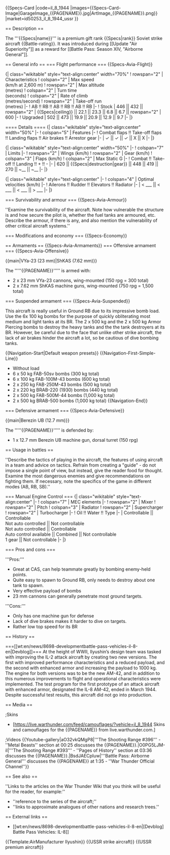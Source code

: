 {{Specs-Card
|code=il_8_1944
|images={{Specs-Card-Image|GarageImage_{{PAGENAME}}.jpg|ArtImage_{{PAGENAME}}.png}}
|market=id50253_il_8_1944_ussr
}}

== Description ==
<!-- ''In the description, the first part should be about the history of and the creation and combat usage of the aircraft, as well as its key features. In the second part, tell the reader about the aircraft in the game. Insert a screenshot of the vehicle, so that if the novice player does not remember the vehicle by name, he will immediately understand what kind of vehicle the article is talking about.'' -->
The '''{{Specs|name}}''' is a premium gift rank {{Specs|rank}} Soviet strike aircraft {{Battle-rating}}. It was introduced during [[Update "Air Superiority"]] as a reward for [[Battle Pass: Season XIV, "Airborne General"]].

== General info ==
=== Flight performance ===
{{Specs-Avia-Flight}}
<!-- ''Describe how the aircraft behaves in the air. Speed, manoeuvrability, acceleration and allowable loads - these are the most important characteristics of the vehicle.'' -->

{| class="wikitable" style="text-align:center" width="70%"
! rowspan="2" | Characteristics
! colspan="2" | Max speed<br>(km/h at 2,600 m)
! rowspan="2" | Max altitude<br>(metres)
! colspan="2" | Turn time<br>(seconds)
! colspan="2" | Rate of climb<br>(metres/second)
! rowspan="2" | Take-off run<br>(metres)
|-
! AB !! RB !! AB !! RB !! AB !! RB
|-
! Stock
| 446 || 432 || rowspan="2" | {{Specs|ceiling}} || 22.1 || 23.3 || 6.8 || 6.7 || rowspan="2" | 600
|-
! Upgraded
| 502 || 473 || 19.9 || 20.9 || 12.9 || 9.7
|-
|}

==== Details ====
{| class="wikitable" style="text-align:center" width="50%"
|-
! colspan="5" | Features
|-
! Combat flaps !! Take-off flaps !! Landing flaps !! Air brakes !! Arrestor gear
|-
| ✓ || ✓ || ✓ || X || X     <!-- ✓ -->
|-
|}

{| class="wikitable" style="text-align:center" width="50%"
|-
! colspan="7" | Limits
|-
! rowspan="2" | Wings (km/h)
! rowspan="2" | Gear (km/h)
! colspan="3" | Flaps (km/h)
! colspan="2" | Max Static G
|-
! Combat !! Take-off !! Landing !! + !! -
|-
| 620 <!-- {{Specs|destruction|body}} --> || {{Specs|destruction|gear}} || 448 || 419 || 270 || ~__ || ~__
|-
|}

{| class="wikitable" style="text-align:center"
|-
! colspan="4" | Optimal velocities (km/h)
|-
! Ailerons !! Rudder !! Elevators !! Radiator
|-
| < ___ || < ___ || < ___ || > ___
|-
|}

=== Survivability and armour ===
{{Specs-Avia-Armour}}
<!-- ''Examine the survivability of the aircraft. Note how vulnerable the structure is and how secure the pilot is, whether the fuel tanks are armoured, etc. Describe the armour, if there is any, and also mention the vulnerability of other critical aircraft systems.'' -->
''Examine the survivability of the aircraft. Note how vulnerable the structure is and how secure the pilot is, whether the fuel tanks are armoured, etc. Describe the armour, if there is any, and also mention the vulnerability of other critical aircraft systems.''

=== Modifications and economy ===
{{Specs-Economy}}

== Armaments ==
{{Specs-Avia-Armaments}}
=== Offensive armament ===
{{Specs-Avia-Offensive}}
<!-- ''Describe the offensive armament of the aircraft, if any. Describe how effective the cannons and machine guns are in a battle, and also what belts or drums are better to use. If there is no offensive weaponry, delete this subsection.'' -->
{{main|VYa-23 (23 mm)|ShKAS (7.62 mm)}}

The '''''{{PAGENAME}}''''' is armed with:

* 2 x 23 mm VYa-23 cannons, wing-mounted (150 rpg = 300 total)
* 2 x 7.62 mm ShKAS machine guns, wing-mounted (750 rpg = 1,500 total)

=== Suspended armament ===
{{Specs-Avia-Suspended}}
<!-- ''Describe the aircraft's suspended armament: additional cannons under the wings, bombs, rockets and torpedoes. This section is especially important for bombers and attackers. If there is no suspended weaponry remove this subsection.'' -->

This aircraft is really useful in Ground RB due to its impressive bomb load. Use the 6x 100 kg bombs for the purpose of quickly obliterating most medium and light tanks at its BR. The 2 x 500 kg and the 2 x 500 kg Armor Piercing bombs to destroy the heavy tanks and the the tank destroyers at its BR. However, be careful due to the face that unlike other strike aircraft, the lack of air brakes hinder the aircraft a lot, so be cautious of dive bombing tanks.

{{Navigation-Start|Default weapon presets}}
{{Navigation-First-Simple-Line}}

* Without load
* 6 x 50 kg FAB-50sv bombs (300 kg total)
* 6 x 100 kg FAB-100M-43 bombs (600 kg total)
* 2 x 250 kg FAB-250M-43 bombs (500 kg total)
* 2 x 220 kg BRAB-220 (1930) bombs (440 kg total)
* 2 x 500 kg FAB-500M-44 bombs (1,000 kg total)
* 2 x 500 kg BRAB-500 bombs (1,000 kg total)
{{Navigation-End}}

=== Defensive armament ===
{{Specs-Avia-Defensive}}
<!-- ''Defensive armament with turret machine guns or cannons, crewed by gunners. Examine the number of gunners and what belts or drums are better to use. If defensive weaponry is not available, remove this subsection.'' -->
{{main|Berezin UB (12.7 mm)}}

The '''''{{PAGENAME}}''''' is defended by:

* 1 x 12.7 mm Berezin UB machine gun, dorsal turret (150 rpg)

== Usage in battles ==
<!-- ''Describe the tactics of playing in the aircraft, the features of using aircraft in a team and advice on tactics. Refrain from creating a "guide" - do not impose a single point of view, but instead, give the reader food for thought. Examine the most dangerous enemies and give recommendations on fighting them. If necessary, note the specifics of the game in different modes (AB, RB, SB).'' -->
''Describe the tactics of playing in the aircraft, the features of using aircraft in a team and advice on tactics. Refrain from creating a "guide" - do not impose a single point of view, but instead, give the reader food for thought. Examine the most dangerous enemies and give recommendations on fighting them. If necessary, note the specifics of the game in different modes (AB, RB, SB).''

=== Manual Engine Control ===
{| class="wikitable" style="text-align:center"
|-
! colspan="7" | MEC elements
|-
! rowspan="2" | Mixer
! rowspan="2" | Pitch
! colspan="3" | Radiator
! rowspan="2" | Supercharger
! rowspan="2" | Turbocharger
|-
! Oil !! Water !! Type
|-
| Controllable || Controllable<br>Not auto controlled || Not controllable<br>Not auto controlled || Controllable<br>Auto control available || Combined || Not controllable<br>1 gear || Not controllable
|-
|}

=== Pros and cons ===
<!-- ''Summarise and briefly evaluate the vehicle in terms of its characteristics and combat effectiveness. Mark its pros and cons in the bulleted list. Try not to use more than 6 points for each of the characteristics. Avoid using categorical definitions such as "bad", "good" and the like - use substitutions with softer forms such as "inadequate" and "effective".'' -->

'''Pros:'''

* Great at CAS, can help teammate greatly by bombing enemy-held points.
* Quite easy to spawn to Ground RB, only needs to destroy about one tank to spawn.
* Very effective payload of bombs
* 23 mm cannons can generally penetrate most ground targets.

'''Cons:'''

* Only has one machine gun for defense
* Lack of dive brakes makes it harder to dive on targets. 
* Rather low top speed for its BR

== History ==
<!-- ''Describe the history of the creation and combat usage of the aircraft in more detail than in the introduction. If the historical reference turns out to be too long, take it to a separate article, taking a link to the article about the vehicle and adding a block "/History" (example: <nowiki>https://wiki.warthunder.com/(Vehicle-name)/History</nowiki>) and add a link to it here using the <code>main</code> template. Be sure to reference text and sources by using <code><nowiki><ref></ref></nowiki></code>, as well as adding them at the end of the article with <code><nowiki><references /></nowiki></code>. This section may also include the vehicle's dev blog entry (if applicable) and the in-game encyclopedia description (under <code><nowiki>=== In-game description ===</nowiki></code>, also if applicable).'' -->
===[[wt:en/news/8698-developmentbattle-pass-vehicles-il-8-en|Devblog]]===
At the height of WWII, Ilyushin’s design team was tasked with improving the IL-2 attack aircraft by creating two new versions. The first with improved performance characteristics and a reduced payload, and the second with enhanced armor and increasing the payload to 1000 kg. The engine for both versions was to be the new AM-42, and in addition to this numerous improvements to flight and operational characteristics were implemented. The test program for the first prototype of an attack aircraft with enhanced armor, designated the IL-8 AM-42, ended in March 1944. Despite successful test results, this aircraft did not go into production.

== Media ==
<!-- ''Excellent additions to the article would be video guides, screenshots from the game, and photos.'' -->

;Skins
* [https://live.warthunder.com/feed/camouflages/?vehicle=il_8_1944 Skins and camouflages for the {{PAGENAME}} from live.warthunder.com.]

;Videos
{{Youtube-gallery|aO32vkQMgP8|'''The Shooting Range #396''' - ''Metal Beasts'' section at 00:25 discusses the {{PAGENAME}}.|O0PG5LJM-iI|'''The Shooting Range #393''' - ''Pages of History'' section at 03:36 discusses the {{PAGENAME}}.|BsdJAECpIuw|'''Battle Pass: Airborne General''' discusses the {{PAGENAME}} at 1:35 - ''War Thunder Official Channel''}}

== See also ==
<!-- ''Links to the articles on the War Thunder Wiki that you think will be useful for the reader, for example:''
* ''reference to the series of the aircraft;''
* ''links to approximate analogues of other nations and research trees.'' -->
''Links to the articles on the War Thunder Wiki that you think will be useful for the reader, for example:''

* ''reference to the series of the aircraft;''
* ''links to approximate analogues of other nations and research trees.''

== External links ==
<!-- ''Paste links to sources and external resources, such as:''
* ''topic on the official game forum;''
* ''other literature.'' -->

* [[wt:en/news/8698-developmentbattle-pass-vehicles-il-8-en|[Devblog] Battle Pass Vehicles: IL-8]]

{{Template:AirManufacturer Ilyushin}}
{{USSR strike aircraft}}
{{USSR premium aircraft}}